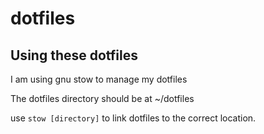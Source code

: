 # dotfiles #

## Using these dotfiles ##
I am using gnu stow to manage my dotfiles

The dotfiles directory should be at ~/dotfiles

use `stow [directory]` to link dotfiles to the correct location.
